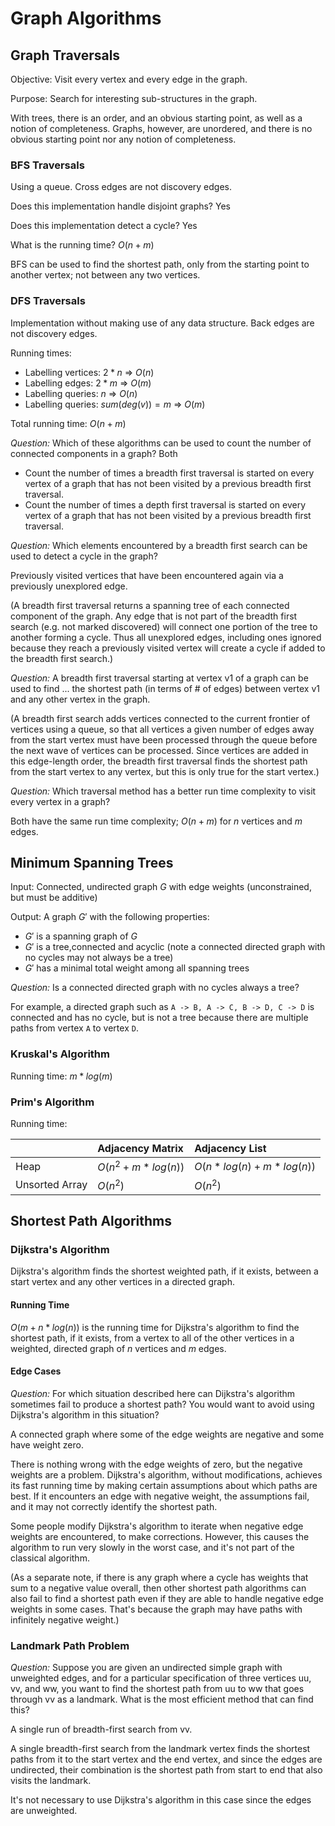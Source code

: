 # Graph Algorithms

## Graph Traversals

Objective: Visit every vertex and every edge in the graph.

Purpose: Search for interesting sub-structures in the graph.

With trees, there is an order, and an obvious starting point, as well as a notion of completeness. Graphs, however, are unordered, and there is no obvious starting point nor any notion of completeness.

### BFS Traversals

Using a queue. Cross edges are not discovery edges.

Does this implementation handle disjoint graphs? Yes

Does this implementation detect a cycle? Yes

What is the running time? $O(n + m)$

BFS can be used to find the shortest path, only from the starting point to another vertex; not between any two vertices.

### DFS Traversals

Implementation without making use of any data structure. Back edges are not discovery edges.

Running times:

- Labelling vertices: $2*n$ => $O(n)$
- Labelling edges: $2*m$ => $O(m)$
- Labelling queries: $n$ => $O(n)$
- Labelling queries: $sum(deg(v)) = m$ => $O(m)$

Total running time: $O(n + m)$

*Question:* Which of these algorithms can be used to count the number of connected components in a graph? Both

- Count the number of times a breadth first traversal is started on every vertex of a graph that has not been visited by a previous breadth first traversal.
- Count the number of times a depth first traversal is started on every vertex of a graph that has not been visited by a previous breadth first traversal.

*Question:* Which elements encountered by a breadth first search can be used to detect a cycle in the graph?

Previously visited vertices that have been encountered again via a previously unexplored edge.

(A breadth first traversal returns a spanning tree of each connected component of the graph. Any edge that is not part of the breadth first search (e.g. not marked discovered) will connect one portion of the tree to another forming a cycle. Thus all unexplored edges, including ones ignored because they reach a previously visited vertex will create a cycle if added to the breadth first search.)

*Question:* A breadth first traversal starting at vertex v1 of a graph can be used to find ... the shortest path (in terms of # of edges) between vertex v1 and any other vertex in the graph.

(A breadth first search adds vertices connected to the current frontier of vertices using a queue, so that all vertices a given number of edges away from the start vertex must have been processed through the queue before the next wave of vertices can be processed. Since vertices are added in this edge-length order, the breadth first traversal finds the shortest path from the start vertex to any vertex, but this is only true for the start vertex.)

*Question:* Which traversal method has a better run time complexity to visit every vertex in a graph?

Both have the same run time complexity; $O(n + m)$ for $n$ vertices and $m$ edges.

## Minimum Spanning Trees

Input: Connected, undirected graph $G$ with edge weights (unconstrained, but must be additive)

Output: A graph $G'$ with the following properties:

- $G'$ is a spanning graph of $G$
- $G'$ is a tree,connected and acyclic (note  a connected directed graph with no cycles may not always be a tree)
- $G'$ has a minimal total weight among all spanning trees

*Question:* Is a connected directed graph with no cycles always a tree?

For example, a directed graph such as `A -> B, A -> C, B -> D, C -> D` is connected and has no cycle, but is not a tree because there are multiple paths from vertex `A` to vertex `D`.

### Kruskal's Algorithm

Running time: $m * log(m)$

### Prim's Algorithm

Running time:

| | Adjacency Matrix | Adjacency List |
|:---|:---|:---|
| Heap | $O(n^2 + m * log(n))$ | $O(n * log(n) + m * log(n))$ |
| Unsorted Array | $O(n^2)$ | $O(n^2)$ |

## Shortest Path Algorithms

### Dijkstra's Algorithm

Dijkstra's algorithm finds the shortest weighted path, if it exists, between a start vertex and any other vertices in a directed graph.

#### Running Time

$O(m + n * log(n))$ is the running time for Dijkstra's algorithm to find the shortest path, if it exists, from a vertex to all of the other vertices in a weighted, directed graph of $n$ vertices and $m$ edges.

#### Edge Cases

*Question:* For which situation described here can Dijkstra's algorithm sometimes fail to produce a shortest path? You would want to avoid using Dijkstra's algorithm in this situation?

A connected graph where some of the edge weights are negative and some have weight zero.

There is nothing wrong with the edge weights of zero, but the negative weights are a problem. Dijkstra's algorithm, without modifications, achieves its fast running time by making certain assumptions about which paths are best. If it encounters an edge with negative weight, the assumptions fail, and it may not correctly identify the shortest path.

Some people modify Dijkstra's algorithm to iterate when negative edge weights are encountered, to make corrections. However, this causes the algorithm to run very slowly in the worst case, and it's not part of the classical algorithm.

(As a separate note, if there is any graph where a cycle has weights that sum to a negative value overall, then other shortest path algorithms can also fail to find a shortest path even if they are able to handle negative edge weights in some cases. That's because the graph may have paths with infinitely negative weight.)

### Landmark Path Problem

*Question:* Suppose you are given an undirected simple graph with unweighted edges, and  for a particular specification of three vertices uu, vv, and ww, you want to find the shortest path from uu to ww that goes through vv as a landmark. What is the most efficient method that can find this?

A single run of breadth-first search from vv.

A single breadth-first search from the landmark vertex finds the shortest paths from it to the start vertex and the end vertex, and since the edges are undirected, their combination is the shortest path from start to end that also visits the landmark.

It's not necessary to use Dijkstra's algorithm in this case since the edges are unweighted.
